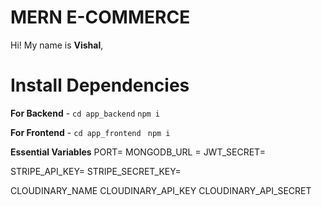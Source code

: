 # MERN E-COMMERCE

Hi! My name is **Vishal**,


# Install Dependencies

**For Backend** - `cd app_backend` `npm i`

**For Frontend** - `cd app_frontend` ` npm i`


**Essential Variables**
PORT=
MONGODB_URL =
JWT_SECRET=

STRIPE_API_KEY=
STRIPE_SECRET_KEY=

CLOUDINARY_NAME
CLOUDINARY_API_KEY
CLOUDINARY_API_SECRET
